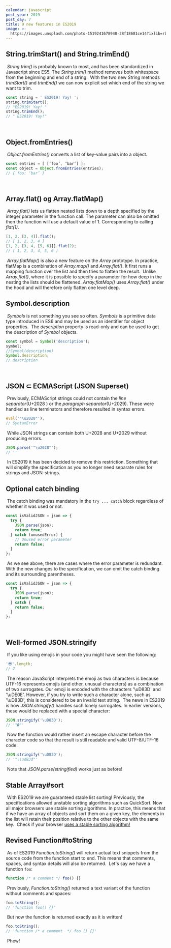 ```yaml
---
calendar: javascript
post_year: 2019
post_day: 7
title: 9 new features in ES2019
image: >-
  https://images.unsplash.com/photo-1519241678948-28f18681ce14?ixlib=rb-1.2.1&ixid=eyJhcHBfaWQiOjEyMDd9&auto=format&fit=crop&w=2134&q=80
---
```

## String.trimStart() and String.trimEnd()
​
_String.trim()_ is probably known to most, and has been standardized in Javascript since ES5. The _String.trim()_ method removes both whitespace from the beginning and end of a string.
​
With the two new _String_ methods _trimStart()_ and _trimEnd()_ we can now explicit set which end of the string we want to trim.
​
```js
const string = ' ES2019! Yay! ';
string.trimStart();
// "ES2019! Yay! "
string.trimEnd();
// " ES2019! Yay!"
```
​
## Object.fromEntries()
​
_Object.fromEntries()_ converts a list of key-value pairs into a object.
​
```js
const entries = [ [‘foo’, ‘bar’] ];
const object = Object.fromEntries(entries);
// { foo: ‘bar’ }
```
​
## Array.flat() og Array.flatMap()
​
_Array.flat()_ lets us flatten nested lists down to a depth specified by the integer parameter in the function call. The parameter can also be omitted then the function will use a default value of 1. Corresponding to calling _flat(1)_.
​
```js
[1, 2, [3, 4]].flat();
// [ 1, 2, 3, 4 ]
[1, 2, [3, 4, [5, 6]]].flat(2);
// [ 1, 2, 3, 4, 5, 6 ]
```
​
_Array.flatMap()_ is also a new feature on the _Array_ prototype. In practice, flatMap is a combination of _Array.map()_ and _Array.flat()_. It first runs a mapping function over the list and then tries to flatten the result.
​
Unlike _Array.flat()_, where it is possible to specify a parameter for how deep in the nesting the lists should be flattened. _Array.flatMap()_ uses _Array.flat()_ under the hood and will therefore only flatten one level deep.
​
## Symbol.description
​
_Symbols_ is not something you see so often. _Symbols_ is a primitive data type introduced in ES6 and may be used as an identifier for object properties.
​
The _description_ property is read-only and can be used to get the description of _Symbol_ objects.
​
```js
const symbol = Symbol('description');
symbol;
//Symbol(description)
Symbol.description;
// description
```
​
## JSON ⊂ ECMAScript (JSON Superset)
​
Previously, ECMAScript strings could not contain the _line separator_(U+2028 ) or the _paragraph separator_(U+2029). These were handled as line terminators and therefore resulted in syntax errors.
​
```js
eval('"\u2028"');
// SyntaxError
```
​
While JSON strings can contain both U+2028 and U+2029 without producing errors.
​
```js
JSON.parse('"\u2028"');
// ''
```
​
In ES2019 it has been decided to remove this restriction. Something that will simplify the specification as you no longer need separate rules for strings and JSON-strings.
​
## Optional catch binding
​
The catch binding was mandatory in the `try ... catch` block regardless of whether it was used or not.
​
```js
const isValidJSON = json => {
  try {
    JSON.parse(json);
    return true;
  } catch (unusedError) {
    // Unused error parameter
    return false;
  }
};
```
​
As we see above, there are cases where the error parameter is redundant. With the new changes to the specification, we can omit the catch binding and its surrounding parentheses.
​
```js
const isValidJSON = json => {
  try {
    JSON.parse(json);
    return true;
  } catch {
    return false;
  }
};
```
​
## Well-formed JSON.stringify
​
If you like using emojis in your code you might have seen the following:
​
```js
'😎'.length;
// 2
```
​
The reason JavaScript interprets the emoji as two characters is because UTF-16 represents emojis (and other, unusual characters) as a combination of two surrogates. Our emoji is encoded with the characters '\uD83D' and '\uDE0E'. However, if you try to write such a character alone, such as '\uD83D', this is considered to be an invalid text string.
​
The news in ES2019 is how _JSON.stringify()_ handles such lonely surrogates. In earlier versions, these would be replaced with a special character:
​
```js
JSON.stringify('\uD83D');
// '"�"'
```
​
Now the function would rather insert an escape character before the character code so that the result is still readable and valid UTF-8/UTF-16 code:
​
```js
JSON.stringify('\uD83D');
// '"\\ud83d"'
```
​
Note that _JSON.parse(stringified)_ works just as before!
​
## Stable Array#sort
​
With ES2019 we are guaranteed stable list sorting! Previously, the specifications allowed unstable sorting algorithms such as QuickSort. Now all major browsers use stable sorting algorithms. In practice, this means that if we have an array of objects and sort them on a given key, the elements in the list will retain their position relative to the other objects with the same key.
​
Check if your browser [uses a stable sorting algorithm!](https://mathiasbynens.be/demo/sort-stability)
​
## Revised Function#toString
​
As of ES2019 _Function.toString()_ will return actual text snippets from the source code from the function start to end. This means that comments, spaces, and syntax details will also be returned.
​
Let's say we have a function `foo`:
​
```js
function /* a comment */ foo() {}
```
​
Previously, _Function.toString()_ returned a text variant of the function without comments and spaces:
​
```js
foo.toString();
// 'function foo() {}'
```
​
But now the function is returned exactly as it is written!
​
```js
foo.toString();
// 'function /* a comment  */ foo () {}'
```
​
Phew!
